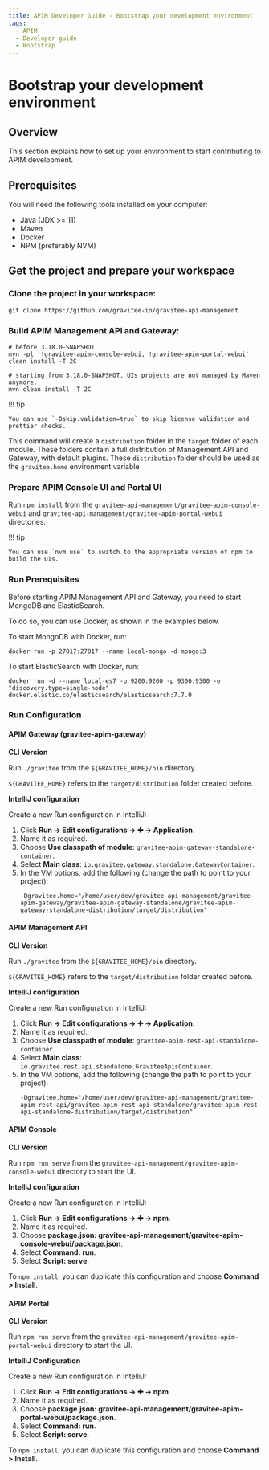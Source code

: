 ```yaml
---
title: APIM Developer Guide - Bootstrap your development environment
tags:
  - APIM
  - Developer guide
  - Bootstrap
---
```


# Bootstrap your development environment

## Overview

This section explains how to set up your environment to start
contributing to APIM development.

## Prerequisites

You will need the following tools installed on your computer:

- Java (JDK &gt;= 11)
- Maven
- Docker
- NPM (preferably NVM)

## Get the project and prepare your workspace

### Clone the project in your workspace:

```
git clone https://github.com/gravitee-io/gravitee-api-management
```

### Build APIM Management API and Gateway:

```
# before 3.18.0-SNAPSHOT
mvn -pl '!gravitee-apim-console-webui, !gravitee-apim-portal-webui' clean install -T 2C

# starting from 3.18.0-SNAPSHOT, UIs projects are not managed by Maven anymore.
mvn clean install -T 2C
```

!!! tip

    You can use `-Dskip.validation=true` to skip license validation and prettier checks.

This command will create a `distribution` folder in the `target` folder of each module. These folders contain a full distribution of Management API and Gateway, with default plugins. These `distribution` folder should be used as the `gravitee.home` environment variable

### Prepare APIM Console UI and Portal UI

Run `npm install` from the `gravitee-api-management/gravitee-apim-console-webui` and `gravitee-api-management/gravitee-apim-portal-webui` directories.

!!! tip

    You can use `nvm use` to switch to the appropriate version of npm to build the UIs.

### Run Prerequisites

Before starting APIM Management API and Gateway, you need to start MongoDB and ElasticSearch.  

To do so, you can use Docker, as shown in the examples below.

To start MongoDB with Docker, run:

```
docker run -p 27017:27017 --name local-mongo -d mongo:3
```

To start ElasticSearch with Docker, run:

```
docker run -d --name local-es7 -p 9200:9200 -p 9300:9300 -e "discovery.type=single-node" docker.elastic.co/elasticsearch/elasticsearch:7.7.0
```

### Run Configuration

#### APIM Gateway (gravitee-apim-gateway)

**CLI Version**

Run `./gravitee` from the `${GRAVITEE_HOME}/bin` directory.

`${GRAVITEE_HOME}` refers to the `target/distribution` folder created
before.

**IntelliJ configuration**

Create a new Run configuration in IntelliJ:

1.  Click **Run → Edit configurations → ✚ → Application**.
2.  Name it as required.
3.  Choose **Use classpath of module**: `gravitee-apim-gateway-standalone-container`.
4.  Select **Main class**: `io.gravitee.gateway.standalone.GatewayContainer`.
5.  In the VM options, add the following (change the path to point to
    your project):
    ```
    -Dgravitee.home="/home/user/dev/gravitee-api-management/gravitee-apim-gateway/gravitee-apim-gateway-standalone/gravitee-apim-gateway-standalone-distribution/target/distribution"
    ```

#### APIM Management API

**CLI Version**

Run `./gravitee` from the `${GRAVITEE_HOME}/bin` directory.

`${GRAVITEE_HOME}` refers to the `target/distribution` folder created
before.

**IntelliJ configuration**

Create a new Run configuration in IntelliJ:

1.  Click **Run → Edit configurations → ✚ → Application**.
2.  Name it as required.
3.  Choose **Use classpath of module**: `gravitee-apim-rest-api-standalone-container`.
4.  Select **Main class**: `io.gravitee.rest.api.standalone.GraviteeApisContainer`.
5.  In the VM options, add the following (change the path to point to
    your project):
    ```
    -Dgravitee.home="/home/user/dev/gravitee-api-management/gravitee-apim-rest-api/gravitee-apim-rest-api-standalone/gravitee-apim-rest-api-standalone-distribution/target/distribution"
    ```

#### APIM Console

**CLI Version**

Run `npm run serve` from the `gravitee-api-management/gravitee-apim-console-webui` directory to start the UI.

**IntelliJ configuration**

Create a new Run configuration in IntelliJ:

1.  Click **Run → Edit configurations → ✚ → npm**.
2.  Name it as required.
3.  Choose **package.json:
    gravitee-api-management/gravitee-apim-console-webui/package.json**.
4.  Select **Command: run**.
5.  Select **Script: serve**.

To `npm install`, you can duplicate this configuration and choose **Command &gt; Install**.

#### APIM Portal

**CLI Version**

Run `npm run serve` from the `gravitee-api-management/gravitee-apim-portal-webui` directory to start the UI.

**IntelliJ Configuration**

Create a new Run configuration in IntelliJ:

1.  Click **Run → Edit configurations → ✚ → npm**.
2.  Name it as required.
3.  Choose **package.json:
    gravitee-api-management/gravitee-apim-portal-webui/package.json**.
4.  Select **Command: run**.
5.  Select **Script: serve**.

To `npm install`, you can duplicate this configuration and choose **Command &gt; Install**.
